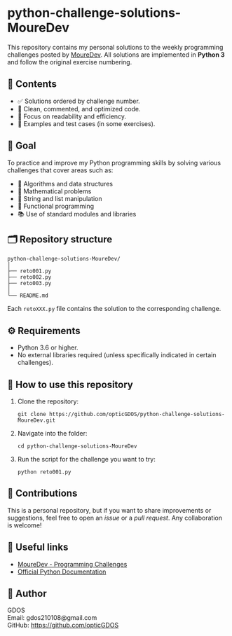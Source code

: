 <!DOCTYPE html>
<html lang="en">
<head>
  <meta charset="UTF-8" />
  <meta name="viewport" content="width=device-width, initial-scale=1" />
</head>
<body>
  <h1>python-challenge-solutions-MoureDev</h1>
  <p>This repository contains my personal solutions to the weekly programming challenges posted by
    <a href="https://retosdeprogramacion.com/ejercicios" target="_blank" rel="noopener noreferrer">MoureDev</a>.
    All solutions are implemented in <strong>Python 3</strong> and follow the original exercise numbering.
  </p>

  <h2>📂 Contents</h2>
  <ul>
    <li>✅ Solutions ordered by challenge number.</li>
    <li>🧼 Clean, commented, and optimized code.</li>
    <li>📖 Focus on readability and efficiency.</li>
    <li>🧪 Examples and test cases (in some exercises).</li>
  </ul>

  <h2>🎯 Goal</h2>
  <p>To practice and improve my Python programming skills by solving various challenges that cover areas such as:</p>
  <ul>
    <li>🔁 Algorithms and data structures</li>
    <li>🧮 Mathematical problems</li>
    <li>🧵 String and list manipulation</li>
    <li>🔧 Functional programming</li>
    <li>📚 Use of standard modules and libraries</li>
  </ul>

  <h2>🗂️ Repository structure</h2>
  <pre><code>python-challenge-solutions-MoureDev/
│
├── reto001.py
├── reto002.py
├── reto003.py
│
└── README.md
</code></pre>
  <p>Each <code>retoXXX.py</code> file contains the solution to the corresponding challenge.</p>

  <h2>⚙️ Requirements</h2>
  <ul>
    <li>Python 3.6 or higher.</li>
    <li>No external libraries required (unless specifically indicated in certain challenges).</li>
  </ul>

  <h2>🚀 How to use this repository</h2>
  <ol>
    <li>Clone the repository:
      <pre><code>git clone https://github.com/opticGDOS/python-challenge-solutions-MoureDev.git</code></pre>
    </li>
    <li>Navigate into the folder:
      <pre><code>cd python-challenge-solutions-MoureDev</code></pre>
    </li>
    <li>Run the script for the challenge you want to try:
      <pre><code>python reto001.py</code></pre>
    </li>
  </ol>

  <h2>🤝 Contributions</h2>
  <p>This is a personal repository, but if you want to share improvements or suggestions, feel free to open an <em>issue</em> or a <em>pull request</em>. Any collaboration is welcome!</p>

  <h2>🔗 Useful links</h2>
  <ul>
    <li><a href="https://retosdeprogramacion.com/ejercicios" target="_blank" rel="noopener noreferrer">MoureDev - Programming Challenges</a></li>
    <li><a href="https://docs.python.org/3/" target="_blank" rel="noopener noreferrer">Official Python Documentation</a></li>
  </ul>

  <h2>👤 Author</h2>
  <p>
    GDOS <br />
    Email: gdos210108@gmail.com <br />
    GitHub: <a href="https://github.com/opticGDOS" target="_blank" rel="noopener noreferrer">https://github.com/opticGDOS</a>
  </p>

<!--
    ╔════════════════════╗
    ║  ██████╗ ██████╗   ║ 
    ║  ██╔════╝ ╚════██╗ ║
    ║  ██║  ███╗ █████╔╝ ║
    ║  ██║   ██║██╔═══╝  ║
    ║  ╚██████╔╝███████╗ ║
    ║  ╚═════╝ ╚══════╝  ║
    ╚════════════════════╝
-->
</body>
</html>

